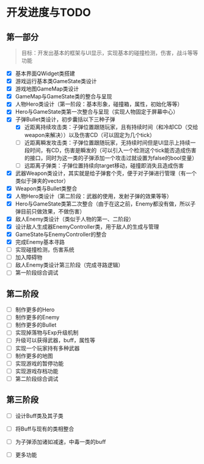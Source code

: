 # 开发进度与TODO

## 第一部分

> 目标：开发出基本的框架与UI显示，实现基本的碰撞检测，伤害，战斗等等功能

- [x] 基本界面QWidget类搭建
- [x] 游戏运行基本类GameState类设计
- [x] 游戏地图GameMap类设计
- [x] GameMap与GameState类的整合与呈现
- [x] 人物Hero类设计（第一阶段：基本形象，碰撞箱，属性，初始化等等）
- [x] Hero与GameState类第一次整合与呈现（实现人物固定于屏幕中心）
- [x] 子弹Bullet类设计，初步囊括以下三种子弹
    - [x] 近距离持续攻击类：子弹位置跟随玩家，且有持续时间（和冷却CD（交给weapon来解决））以及伤害CD（可以固定为几个tick）
    - [ ] 近距离瞬发攻击类：子弹位置跟随玩家，无持续时间但是UI显示上持续一段时间，有CD，伤害是瞬发的（可以引入一个检测这个tick能否造成伤害的接口，同时为这一类的子弹添加一个攻击过就设置为false的bool变量）
    - [ ] 远距离子弹类：子弹位置持续向target移动，碰撞即消失且造成伤害
- [x] 武器Weapon类设计，其实就是给子弹套个壳，便于对子弹进行管理（有一个类似于弹夹的vector）
- [x] Weapon类与Bullet类整合
- [x] 人物Hero类设计（第二阶段：武器的使用，发射子弹的效果等等）
- [x] Hero与GameState类第二次整合（由于在这之前，Enemy都没有做，所以子弹目前只做效果，不做伤害）
- [x] 敌人Enemy类设计（类似于人物的第一、二阶段）
- [x] 设计敌人生成器EnemyController类，用于敌人的生成与管理
- [x] GameState与EnemyController的整合
- [x] 完成Enemy基本寻路
- [ ] 实现碰撞检测，伤害系统
- [ ] 加入障碍物
- [ ] 敌人Enemy类设计第三阶段（完成寻路逻辑）
- [ ] 第一阶段综合调试

## 第二阶段

- [ ] 制作更多的Hero
- [ ] 制作更多的Enemy
- [ ] 制作更多的Bullet
- [ ] 实现掉落物与Exp升级机制
- [ ] 升级可以获得武器，buff，属性等
- [ ] 实现一个玩家持有多种武器
- [ ] 制作更多的地图
- [ ] 实现游戏的暂停功能
- [ ] 实现游戏存档功能
- [ ] 第二阶段综合调试

## 第三阶段

- [ ] 设计Buff类及其子类

- [ ] 将Buff与现有的类相整合

- [ ] 为子弹添加诸如减速，中毒一类的buff

- [ ] 更多功能

    